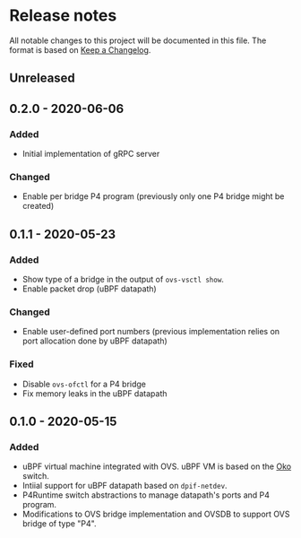 # Release notes

All notable changes to this project will be documented in this file.  The format is based on [Keep a
Changelog](https://keepachangelog.com/en/1.0.0/).

## Unreleased

## 0.2.0 - 2020-06-06

### Added

- Initial implementation of gRPC server 

### Changed

- Enable per bridge P4 program (previously only one P4 bridge might be created)

## 0.1.1 - 2020-05-23

### Added

- Show type of a bridge in the output of `ovs-vsctl show`.
- Enable packet drop (uBPF datapath)

### Changed

- Enable user-defined port numbers (previous implementation relies on port allocation done by uBPF datapath)

### Fixed

- Disable `ovs-ofctl` for a P4 bridge
- Fix memory leaks in the uBPF datapath

## 0.1.0 - 2020-05-15

### Added

- uBPF virtual machine integrated with OVS. uBPF VM is based on the [Oko](https://github.com/Orange-OpenSource/Oko) switch.
- Intiial support for uBPF datapath based on `dpif-netdev`. 
- P4Runtime switch abstractions to manage datapath's ports and P4 program. 
- Modifications to OVS bridge implementation and OVSDB to support OVS bridge of type "P4". 


